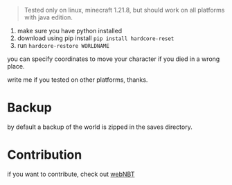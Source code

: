 > Tested only on linux, minecraft 1.21.8, but should work on all platforms with java edition.

1. make sure you have python installed
2. download using pip install `pip install hardcore-reset`
3. run `hardcore-restore WORLDNAME`

you can specify coordinates to move your character if you died in a wrong place.

write me if you tested on other platforms, thanks.

# Backup
by default a backup of the world is zipped in the saves directory.

# Contribution
if you want to contribute, check out [webNBT](https://irath96.github.io/webNBT/)
